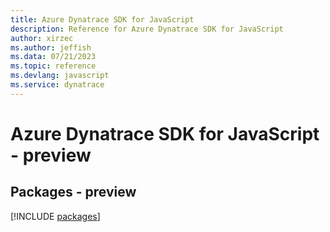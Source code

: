 ```yaml
---
title: Azure Dynatrace SDK for JavaScript
description: Reference for Azure Dynatrace SDK for JavaScript
author: xirzec
ms.author: jeffish
ms.data: 07/21/2023
ms.topic: reference
ms.devlang: javascript
ms.service: dynatrace
---
```

# Azure Dynatrace SDK for JavaScript - preview
## Packages - preview
[!INCLUDE [packages](dynatrace-index.md)]